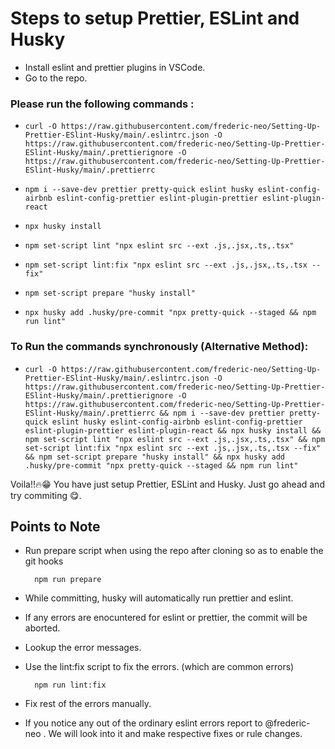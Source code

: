 
# Steps to setup Prettier, ESLint and Husky 

- Install eslint and prettier plugins in VSCode.
- Go to the repo.
### Please run the following commands :
  -     curl -O https://raw.githubusercontent.com/frederic-neo/Setting-Up-Prettier-ESlint-Husky/main/.eslintrc.json -O https://raw.githubusercontent.com/frederic-neo/Setting-Up-Prettier-ESlint-Husky/main/.prettierignore -O https://raw.githubusercontent.com/frederic-neo/Setting-Up-Prettier-ESlint-Husky/main/.prettierrc
  -     npm i --save-dev prettier pretty-quick eslint husky eslint-config-airbnb eslint-config-prettier eslint-plugin-prettier eslint-plugin-react
  -     npx husky install
  -     npm set-script lint "npx eslint src --ext .js,.jsx,.ts,.tsx"
  -     npm set-script lint:fix "npx eslint src --ext .js,.jsx,.ts,.tsx --fix"
  -     npm set-script prepare "husky install"
  -     npx husky add .husky/pre-commit "npx pretty-quick --staged && npm run lint"

### To Run the commands synchronously (Alternative Method):
  -     curl -O https://raw.githubusercontent.com/frederic-neo/Setting-Up-Prettier-ESlint-Husky/main/.eslintrc.json -O https://raw.githubusercontent.com/frederic-neo/Setting-Up-Prettier-ESlint-Husky/main/.prettierignore -O https://raw.githubusercontent.com/frederic-neo/Setting-Up-Prettier-ESlint-Husky/main/.prettierrc && npm i --save-dev prettier pretty-quick eslint husky eslint-config-airbnb eslint-config-prettier eslint-plugin-prettier eslint-plugin-react && npx husky install && npm set-script lint "npx eslint src --ext .js,.jsx,.ts,.tsx" && npm set-script lint:fix "npx eslint src --ext .js,.jsx,.ts,.tsx --fix" && npm set-script prepare "husky install" && npx husky add .husky/pre-commit "npx pretty-quick --staged && npm run lint"

Voila!!🔥😁 You have just setup Prettier, ESLint and Husky. Just go ahead and try commiting 😋.

## Points to Note

- Run prepare script when using the repo after cloning so as to enable the git hooks
  
        npm run prepare

- While committing, husky will automatically run prettier and eslint.
- If any errors are enocuntered for eslint or prettier, the commit will be aborted.
- Lookup the error messages.
- Use the lint:fix script to fix the errors. (which are common errors)

        npm run lint:fix
        
- Fix rest of the errors manually.
- If you notice any out of the ordinary eslint errors report to @frederic-neo . We will look into it and make respective fixes or rule changes.    
